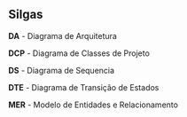 ## Silgas

**DA** - Diagrama de Arquitetura

**DCP** - Diagrama de Classes de Projeto

**DS** - Diagrama de Sequencia

**DTE** - Diagrama de Transição de Estados

**MER** - Modelo de Entidades e Relacionamento